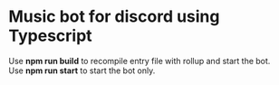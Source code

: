 # Music bot for discord using Typescript
Use <b>npm run build</b> to recompile entry file with rollup and start the bot.
<br/>
Use <b>npm run start</b> to start the bot only.
